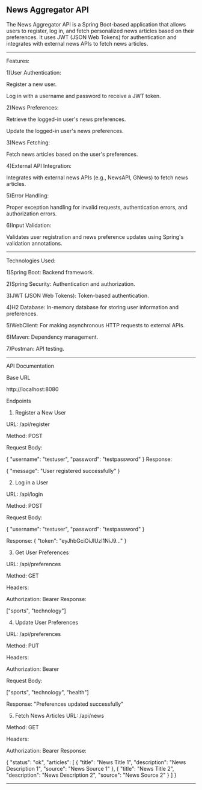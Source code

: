 News Aggregator API
-------------------

The News Aggregator API is a Spring Boot-based application that allows users to register, log in, and fetch personalized news articles based on their preferences. It uses JWT (JSON Web Tokens) for authentication and integrates with external news APIs to fetch news articles.

---------------------

Features:

1)User Authentication:

Register a new user.

Log in with a username and password to receive a JWT token.

2)News Preferences:

Retrieve the logged-in user's news preferences.

Update the logged-in user's news preferences.

3)News Fetching:

Fetch news articles based on the user's preferences.

4)External API Integration:

Integrates with external news APIs (e.g., NewsAPI, GNews) to fetch news articles.

5)Error Handling:

Proper exception handling for invalid requests, authentication errors, and authorization errors.

6)Input Validation:

Validates user registration and news preference updates using Spring's validation annotations.

---------------------------------------------------------------

Technologies Used:

1)Spring Boot: Backend framework.

2)Spring Security: Authentication and authorization.

3)JWT (JSON Web Tokens): Token-based authentication.

4)H2 Database: In-memory database for storing user information and preferences.

5)WebClient: For making asynchronous HTTP requests to external APIs.

6)Maven: Dependency management.

7)Postman: API testing.

-------------------------------------------------------
API Documentation

Base URL

http://localhost:8080

Endpoints

1. Register a New User
   
URL: /api/register

Method: POST

Request Body:

{
   "username": "testuser",
   "password": "testpassword"
}
Response:

 {
     "message": "User registered successfully"
 }
 
2. Log in a User
   
URL: /api/login

Method: POST

Request Body:

  {
      "username": "testuser",
      "password": "testpassword"
  }
  
Response:
    {
        "token": "eyJhbGciOiJIUzI1NiJ9..."
    }
    
3. Get User Preferences
   
URL: /api/preferences

Method: GET

Headers:

Authorization: Bearer <token>
Response:

["sports", "technology"]

4. Update User Preferences
   
URL: /api/preferences

Method: PUT

Headers:

Authorization: Bearer <token>

Request Body:

 ["sports", "technology", "health"]
 
Response:
  "Preferences updated successfully"
  
5. Fetch News Articles
URL: /api/news

Method: GET

Headers:

Authorization: Bearer <token>
Response:

  {
      "status": "ok",
      "articles": [
          {
              "title": "News Title 1",
              "description": "News Description 1",
              "source": "News Source 1"
          },
          {
              "title": "News Title 2",
              "description": "News Description 2",
              "source": "News Source 2"
          }
      ]
  }

-----------------------------------------------------------


